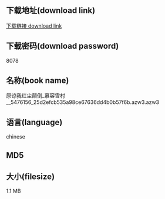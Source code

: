 ## 下载地址(download link)
[下载链接 download link](https://tutu365.netlify.app/?s=%E5%8E%9F%E8%B0%85%E6%88%91%E7%BA%A2%E5%B0%98%E9%A2%A0%E5%80%92_%E6%85%95%E5%AE%B9%E9%9B%AA%E6%9D%91__5476156_25d2efcb535a98ce67636dd4b0b57f6b.azw3)

## 下载密码(download password)
8078

## 名称(book name)
原谅我红尘颠倒_慕容雪村__5476156_25d2efcb535a98ce67636dd4b0b57f6b.azw3.azw3

## 语言(language)
chinese

## MD5


## 大小(filesize)
1.1 MB
